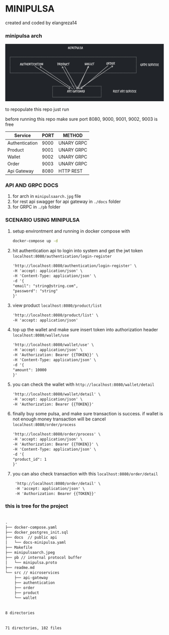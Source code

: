 # MINIPULSA

created and coded by elangreza14

### minipulsa arch

![alt arch](https://github.com/elangreza14/minipulsa/blob/master/minipulsaarch.jpeg)

to repopulate this repo just run

before running this repo make sure port 8080, 9000, 9001, 9002, 9003 is free


| Service        | PORT | METHOD     |
| -------------- | ---- | ---------- |
| Authentication | 9000 | UNARY GRPC |
| Product        | 9001 | UNARY GRPC |
| Wallet         | 9002 | UNARY GRPC |
| Order          | 9003 | UNARY GRPC |
| Api Gateway    | 8080 | HTTP REST  |

### API AND GRPC DOCS

1. for arch in `minipulsaarch.jpg` file
1. for rest api swagger for api gateway in `./docs` folder
1. for GRPC in `./pb` folder

### SCENARIO USING MINIPULSA

1. setup environtment and running in docker compose with

   ```bash
   docker-compose up -d
   ```

2. hit authentication api to login into system and get the jwt token `localhost:8080/authentication/login-register`

   ```curl -X 'POST' \
   'http://localhost:8080/authentication/login-register' \
   -H 'accept: application/json' \
   -H 'Content-Type: application/json' \
   -d '{
   "email": "string@string.com",
   "password": "string"
   }'
   ```

3. view product `localhost:8080/product/list`

   ```curl -X 'GET' \
   'http://localhost:8080/product/list' \
   -H 'accept: application/json'
   ```

4. top up the wallet and make sure insert token into authorization header `localhost:8080/wallet/use`

   ```curl -X 'POST' \
   'http://localhost:8080/wallet/use' \
   -H 'accept: application/json' \
   -H 'Authorization: Bearer {{TOKEN}}' \
   -H 'Content-Type: application/json' \
   -d '{
   "amount": 10000
   }'
   ```

5. you can check the wallet with `http://localhost:8080/wallet/detail`

   ```curl -X 'GET' \
   'http://localhost:8080/wallet/detail' \
   -H 'accept: application/json' \
   -H 'Authorization: Bearer {{TOKEN}}'
   ```

6. finally buy some pulsa, and make sure transaction is success. if wallet is not enough money transaction will be cancel `localhost:8080/order/process`

   ```curl -X 'POST' \
   'http://localhost:8080/order/process' \
   -H 'accept: application/json' \
   -H 'Authorization: Bearer {{TOKEN}}' \
   -H 'Content-Type: application/json' \
   -d '{
   "product_id": 1
   }'
   ```

7. you can also check transaction with this `localhost:8080/order/detail`

   ```curl -X 'GET' \
    'http://localhost:8080/order/detail' \
    -H 'accept: application/json' \
    -H 'Authorization: Bearer {{TOKEN}}'
   ```

### this is tree for the project

```

.
├── docker-compose.yaml 
├── docker_postgres_init.sql
├── docs  // public api 
│   └── docs-minipulsa.yaml
├── Makefile
├── minipulsaarch.jpeg
├── pb // internal protocol buffer
│   └── minipulsa.proto
├── readme.md
└── src // microservices
    ├── api-gateway
    ├── authentication
    ├── order
    ├── product
    └── wallet


8 directories


71 directories, 182 files

```
